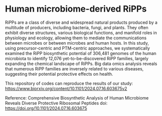 # Human microbiome-derived RiPPs
RiPPs are a class of diverse and widespread natural products produced by a multitude of producers, including bacteria, fungi, and plants. They often exhibit diverse structures, various biological functions, and manifold roles in physiology and ecology, allowing them to mediate the communications between microbes or between microbes and human hosts. In this study, using precursor-centric and PTM-centric approaches, we systematically examined the RiPP biosynthetic potential of 306,481 genomes of the human microbiota to identify 12,076 yet-to-be-discovered RiPP families, largely expanding the chemical landscape of RiPPs. Big data omics analysis reveals that numerous RiPP families are inversely related to various diseases, suggesting their potential protective effects on health. 

This repository of codes can reproduce the results of our study: https://www.biorxiv.org/content/10.1101/2024.07.16.603675v2

Reference: Comprehensive Biosynthetic Analysis of Human Microbiome Reveals Diverse Protective Ribosomal Peptides
      doi: https://doi.org/10.1101/2024.07.16.603675
